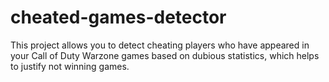 # cheated-games-detector
This project allows you to detect cheating players who have appeared in your Call of Duty Warzone games based on dubious statistics, which helps to justify not winning games.
